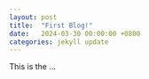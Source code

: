 ```yaml
---
layout: post
title:  "First Blog!"
date:   2024-03-30 00:00:00 +0800
categories: jekyll update
---
```


This is the ...

